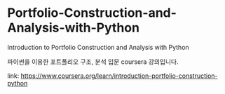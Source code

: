 # Portfolio-Construction-and-Analysis-with-Python
 Introduction to Portfolio Construction and Analysis with Python
 
 파이썬을 이용한 포트폴리오 구조, 분석 입문 coursera 강의입니다.

 link: https://www.coursera.org/learn/introduction-portfolio-construction-python
